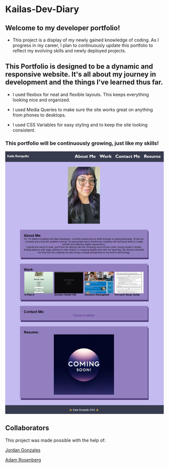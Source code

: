# Kailas-Dev-Diary

## Welcome to my developer portfolio!

- This project is a display of my newly gained knowledge of coding. As I progress in my career, I plan to continuously update this portfolio to reflect my evolving skills and newly deployed projects.

## This Portfolio is designed to be a dynamic and responsive website. It's all about my journey in development and the things I've learned thus far.

- I used flexbox for neat and flexible layouts. This keeps everything looking nice and organized.

- I used Media Queries to make sure the site works great on anything from phones to desktops.

- I used CSS Variables for easy styling and to keep the site looking consistent.

### This portfolio will be continuously growing, just like my skills!

![Screenshot of Kaila's Dev Diary](./assets/images/Screenshot-Kaila's-Dev-Diary.png)

## Collaborators

This project was made possible with the help of:

[Jordan Gonzales](https://github.com/JordanGWiz)

[Adam Rosenberg](https://github.com/AcoderRose)
